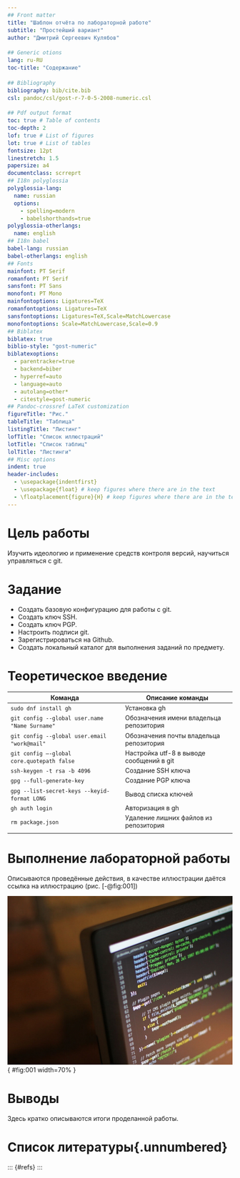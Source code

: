 ```yaml
---
## Front matter
title: "Шаблон отчёта по лабораторной работе"
subtitle: "Простейший вариант"
author: "Дмитрий Сергеевич Кулябов"

## Generic otions
lang: ru-RU
toc-title: "Содержание"

## Bibliography
bibliography: bib/cite.bib
csl: pandoc/csl/gost-r-7-0-5-2008-numeric.csl

## Pdf output format
toc: true # Table of contents
toc-depth: 2
lof: true # List of figures
lot: true # List of tables
fontsize: 12pt
linestretch: 1.5
papersize: a4
documentclass: scrreprt
## I18n polyglossia
polyglossia-lang:
  name: russian
  options:
	- spelling=modern
	- babelshorthands=true
polyglossia-otherlangs:
  name: english
## I18n babel
babel-lang: russian
babel-otherlangs: english
## Fonts
mainfont: PT Serif
romanfont: PT Serif
sansfont: PT Sans
monofont: PT Mono
mainfontoptions: Ligatures=TeX
romanfontoptions: Ligatures=TeX
sansfontoptions: Ligatures=TeX,Scale=MatchLowercase
monofontoptions: Scale=MatchLowercase,Scale=0.9
## Biblatex
biblatex: true
biblio-style: "gost-numeric"
biblatexoptions:
  - parentracker=true
  - backend=biber
  - hyperref=auto
  - language=auto
  - autolang=other*
  - citestyle=gost-numeric
## Pandoc-crossref LaTeX customization
figureTitle: "Рис."
tableTitle: "Таблица"
listingTitle: "Листинг"
lofTitle: "Список иллюстраций"
lotTitle: "Список таблиц"
lolTitle: "Листинги"
## Misc options
indent: true
header-includes:
  - \usepackage{indentfirst}
  - \usepackage{float} # keep figures where there are in the text
  - \floatplacement{figure}{H} # keep figures where there are in the text
---
```


# Цель работы

Изучить идеологию и применение средств контроля версий, научиться управляться с git.

# Задание

* Создать базовую конфигурацию для работы с git. 
* Создать ключ SSH.
* Создать ключ PGP.
* Настроить подписи git.
* Зарегистрироваться на Github.
* Создать локальный каталог для выполнения заданий по предмету.

# Теоретическое введение

| Команда | Описание команды                                                                                                          |
|--------------|----------------------------------------------------------------------------------------------------------------------------|
| `sudo dnf install gh`          | Установка gh                                                                              |
| `git config --global user.name "Name Surname"`      | Обозначения имени владельца репозитория     |
| `git config --global user.email "work@mail"`       | Обозначения почты владельца репозитория                                           |
| `git config –-global core.quotepath false`      | Настройка utf-8 в выводе сообщений в git |
| `ssh-keygen -t rsa -b 4096`     | Создание SSH ключа                                                                                  |
| `gpg --full-generate-key`      | Создание PGP ключа                                                                                   |
| `gpg --list-secret-keys --keyid-format LONG`       | Вывод списка ключей                                                                                                           |
| `gh auth login`       | Авторизация в gh                                                                                |
| `rm package.json`       | Удаление лишних файлов из репозитория                                                                             |                                                                  
                                                                         |


# Выполнение лабораторной работы

Описываются проведённые действия, в качестве иллюстрации даётся ссылка на иллюстрацию (рис. [-@fig:001])

![Название рисунка](image/placeimg_800_600_tech.jpg){ #fig:001 width=70% }

# Выводы

Здесь кратко описываются итоги проделанной работы.

# Список литературы{.unnumbered}

::: {#refs}
:::
